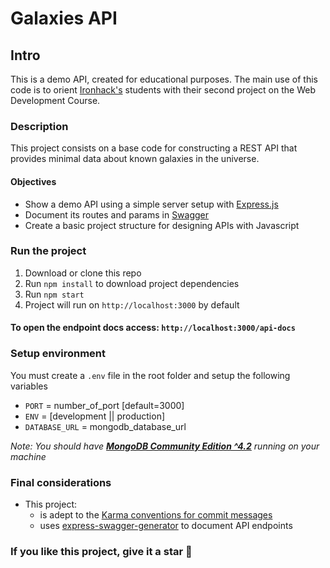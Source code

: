 # Galaxies API

## Intro

This is a demo API, created for educational purposes. The main use of this code is to orient [Ironhack's](https://www.ironhack.com/br?utm_source=mateus_felix_github&utm_medium=github_readme&utm_campaign=ironhack_alumni_projects) students with their second project on the Web Development Course.

### Description

This project consists on a base code for constructing a REST API that provides minimal data about known galaxies in the universe.

#### Objectives

- Show a demo API using a simple server setup with [Express.js](https://expressjs.com/)
- Document its routes and params in [Swagger](https://swagger.io/)
- Create a basic project structure for designing APIs with Javascript

### **Run the project**

1. Download or clone this repo
2. Run `npm install` to download project dependencies
3. Run `npm start`
4. Project will run on `http://localhost:3000` by default

#### To open the endpoint docs access: `http://localhost:3000/api-docs`

### Setup environment

You must create a `.env` file in the root folder and setup the following variables

- `PORT` = number_of_port [default=3000]
- `ENV` = [development || production]
- `DATABASE_URL` = mongodb_database_url

_Note: You should have **[MongoDB Community Edition ^4.2](https://docs.mongodb.com/manual/installation/#mongodb-community-edition-installation-tutorials)** running on your machine_

### Final considerations

- This project:
  - is adept to the [Karma conventions for commit messages](http://karma-runner.github.io/4.0/dev/git-commit-msg.html)
  - uses [express-swagger-generator](https://www.npmjs.com/package/express-swagger-generator) to document API endpoints

### If you like this project, **give it a star** :star2:
